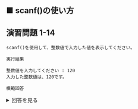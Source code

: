 ## ■ scanf()の使い方

## 演習問題 1-14

```
scanf()を使用して、整数値で入力した値を表示してください。
```

`実行結果`

```
整数値を入力してください : 120
入力した整数値は、120です。
```

`模範回答`
<details>
<summary>回答を見る</summary>

```c
#include <stdio.h>

main()
{
    int input = 0;

    printf("整数値を入力してください : ");
    scanf("%d", &input);
    printf("入力した整数値は、%dです。\n", input);
}
```
</details>

